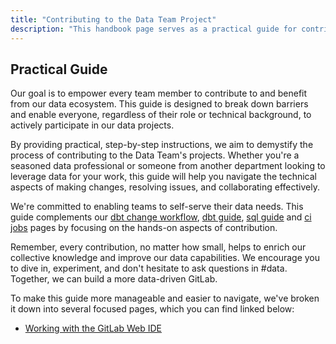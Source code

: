 ```yaml
---
title: "Contributing to the Data Team Project"
description: "This handbook page serves as a practical guide for contributing to the Data Team project"
---
```

## Practical Guide

Our goal is to empower every team member to contribute to and benefit from our data ecosystem. This guide is designed to break down barriers and enable everyone, regardless of their role or technical background, to actively participate in our data projects.

By providing practical, step-by-step instructions, we aim to demystify the process of contributing to the Data Team's projects. Whether you're a seasoned data professional or someone from another department looking to leverage data for your work, this guide will help you navigate the technical aspects of making changes, resolving issues, and collaborating effectively.

We're committed to enabling teams to self-serve their data needs. This guide complements our [dbt change workflow](/handbook/enterprise-data/how-we-work/dbt-change-workflow/), [dbt guide](/handbook/enterprise-data/platform/dbt-guide/), [sql guide](/handbook/enterprise-data/platform/sql-style-guide/) and [ci jobs](/handbook/enterprise-data/platform/ci-jobs/) pages by focusing on the hands-on aspects of contribution. 

Remember, every contribution, no matter how small, helps to enrich our collective knowledge and improve our data capabilities. We encourage you to dive in, experiment, and don't hesitate to ask questions in #data. Together, we can build a more data-driven GitLab.

To make this guide more manageable and easier to navigate, we've broken it down into several focused pages, which you can find linked below:

- [Working with the GitLab Web IDE](/handbook/enterprise-data/contributing-to-the-data-team-project/web-ide/)
